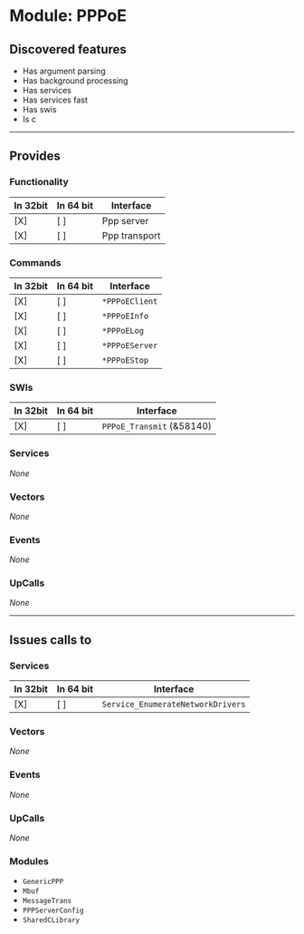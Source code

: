 # Module: PPPoE

## Discovered features


* Has argument parsing
* Has background processing
* Has services
* Has services fast
* Has swis
* Is c

---

## Provides

### Functionality

| In 32bit | In 64 bit | Interface |
|----------|-----------|-----------|
| [X]      | [ ]       | Ppp server |
| [X]      | [ ]       | Ppp transport |

### Commands


| In 32bit | In 64 bit | Interface |
|----------|-----------|-----------|
| [X]      | [ ]       | `*PPPoEClient` |
| [X]      | [ ]       | `*PPPoEInfo` |
| [X]      | [ ]       | `*PPPoELog` |
| [X]      | [ ]       | `*PPPoEServer` |
| [X]      | [ ]       | `*PPPoEStop` |


### SWIs


| In 32bit | In 64 bit | Interface |
|----------|-----------|-----------|
| [X]      | [ ]       | `PPPoE_Transmit` (&58140) |


### Services


*None*


### Vectors


*None*


### Events


*None*


### UpCalls


*None*


---

## Issues calls to

### Services


| In 32bit | In 64 bit | Interface |
|----------|-----------|-----------|
| [X]      | [ ]       | `Service_EnumerateNetworkDrivers` |


### Vectors


*None*


### Events


*None*


### UpCalls


*None*


### Modules


* `GenericPPP`
* `Mbuf`
* `MessageTrans`
* `PPPServerConfig`
* `SharedCLibrary`


